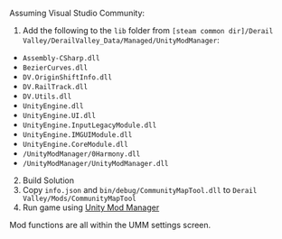 Assuming Visual Studio Community:

1. Add the following to the `lib` folder from `[steam common dir]/Derail Valley/DerailValley_Data/Managed/UnityModManager`:
- `Assembly-CSharp.dll`
- `BezierCurves.dll`
- `DV.OriginShiftInfo.dll`
- `DV.RailTrack.dll`
- `DV.Utils.dll`
- `UnityEngine.dll`
- `UnityEngine.UI.dll`
- `UnityEngine.InputLegacyModule.dll`
- `UnityEngine.IMGUIModule.dll`
- `UnityEngine.CoreModule.dll`
- `/UnityModManager/0Harmony.dll`
- `/UnityModManager/UnityModManager.dll`

2. Build Solution
3. Copy `info.json` and `bin/debug/CommunityMapTool.dll` to `Derail Valley/Mods/CommunityMapTool`
4. Run game using [Unity Mod Manager](https://www.nexusmods.com/site/mods/21)

Mod functions are all within the UMM settings screen.